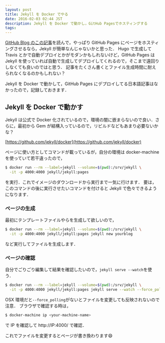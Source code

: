 ```yaml
---
layout: post
title: Jekyll を Docker でやる
date: 2016-02-03 02:44 JST
description: Jekyll を Docker で動かし，GitHub Pagesでホスティングする
tags:
---
```


[GitHub Blog のこの記事](https://github.com/blog/2100-github-pages-now-faster-and-simpler-with-jekyll-3-0)を読んで，やっぱり GitHub Pages にページをホスティングさせるなら，Jekyll が簡単なんじゃないかと思った．
Hugo で生成して Travis とかで自動デプロイとかがモダンかもしれないけど，GitHub Pages は Jekyll を使っていれば自動で生成してデプロイしてくれるので，そこまで遠回りしなくても良いのではと思う．
記事をたくさん書くとファイル生成時間に耐えられなくなるのかもしれない？

Jekyll を Docker で動かして，GitHub Pages にデプロイしてる日本語記事はなかったので，記録しておきます．

## Jekyll を Docker で動かす
Jekyll は公式で Docker 化されているので，環境の闇に嵌まらないので良い．さらに，最初から Gem が結構入っているので，リビルドなどもあまり必要ないかな？

[https://github.com/jekyll/docker](https://github.com/jekyll/docker)

ページに使い方としてコマンドが載っているが，自分の環境は docker-machine を使っていて若干違ったので，

```sh
$ docker run --rm --label=jekyll --volume=$(pwd):/srv/jekyll \
  -it -p 4000:4000 jekyll/jekyll:pages
```
を実行．これでイメージのダウンロードから実行まで一気に行けます．
要は，このコマンドの後に実行させたいコマンドを付けると Jekyll で色々できるようになります．

### ページの生成
最初にテンプレートファイルやらを生成して欲しいので，

```sh
$ docker run --rm --label=jekyll --volume=$(pwd):/srv/jekyll \
  -it -p 4000:4000 jekyll/jekyll:pages jekyll new yourblog
```
など実行してファイルを生成します．

### ページの確認
自分でごりごり編集して結果を確認したいので，`jekyll serve --watch`を使う．

```sh
$ docker run --rm --label=jekyll --volume=$(pwd):/srv/jekyll \
  -it -p 4000:4000 jekyll/jekyll:pages jekyll serve --watch --force_polling
```
OSX 環境だと`--force_polling`がないとファイルを変更しても反映されないので注意．
ブラウザで確認する時は，

```sh
$ docker-machine ip <your-machine-name>
```
で IP を確認して http://IP:4000/ で確認．


これでファイルを変更するとページが書き換わります:smile:

